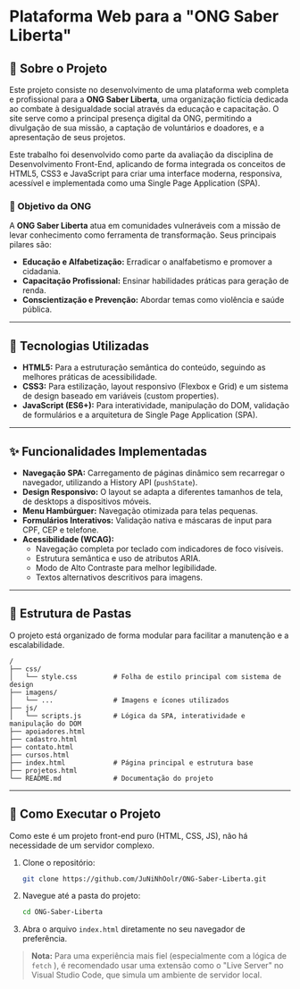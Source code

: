 # Plataforma Web para a "ONG Saber Liberta"

## 📖 Sobre o Projeto

Este projeto consiste no desenvolvimento de uma plataforma web completa e profissional para a **ONG Saber Liberta**, uma organização fictícia dedicada ao combate à desigualdade social através da educação e capacitação. O site serve como a principal presença digital da ONG, permitindo a divulgação de sua missão, a captação de voluntários e doadores, e a apresentação de seus projetos.

Este trabalho foi desenvolvido como parte da avaliação da disciplina de Desenvolvimento Front-End, aplicando de forma integrada os conceitos de HTML5, CSS3 e JavaScript para criar uma interface moderna, responsiva, acessível e implementada como uma Single Page Application (SPA).

### 🎯 Objetivo da ONG

A **ONG Saber Liberta** atua em comunidades vulneráveis com a missão de levar conhecimento como ferramenta de transformação. Seus principais pilares são:
*   **Educação e Alfabetização:** Erradicar o analfabetismo e promover a cidadania.
*   **Capacitação Profissional:** Ensinar habilidades práticas para geração de renda.
*   **Conscientização e Prevenção:** Abordar temas como violência e saúde pública.

---

## 🚀 Tecnologias Utilizadas

*   **HTML5:** Para a estruturação semântica do conteúdo, seguindo as melhores práticas de acessibilidade.
*   **CSS3:** Para estilização, layout responsivo (Flexbox e Grid) e um sistema de design baseado em variáveis (custom properties).
*   **JavaScript (ES6+):** Para interatividade, manipulação do DOM, validação de formulários e a arquitetura de Single Page Application (SPA).

---

## ✨ Funcionalidades Implementadas

*   **Navegação SPA:** Carregamento de páginas dinâmico sem recarregar o navegador, utilizando a History API (`pushState`).
*   **Design Responsivo:** O layout se adapta a diferentes tamanhos de tela, de desktops a dispositivos móveis.
*   **Menu Hambúrguer:** Navegação otimizada para telas pequenas.
*   **Formulários Interativos:** Validação nativa e máscaras de input para CPF, CEP e telefone.
*   **Acessibilidade (WCAG):**
    *   Navegação completa por teclado com indicadores de foco visíveis.
    *   Estrutura semântica e uso de atributos ARIA.
    *   Modo de Alto Contraste para melhor legibilidade.
    *   Textos alternativos descritivos para imagens.

---

## 📂 Estrutura de Pastas

O projeto está organizado de forma modular para facilitar a manutenção e a escalabilidade.

```
/
├── css/
│   └── style.css         # Folha de estilo principal com sistema de design
├── imagens/
│   └── ...               # Imagens e ícones utilizados
├── js/
│   └── scripts.js        # Lógica da SPA, interatividade e manipulação do DOM
├── apoiadores.html
├── cadastro.html
├── contato.html
├── cursos.html
├── index.html            # Página principal e estrutura base
├── projetos.html
└── README.md             # Documentação do projeto
```

---

## 🏁 Como Executar o Projeto

Como este é um projeto front-end puro (HTML, CSS, JS), não há necessidade de um servidor complexo.

1.  Clone o repositório:
    ```bash
    git clone https://github.com/JuNiNhOolr/ONG-Saber-Liberta.git
    ```
2.  Navegue até a pasta do projeto:
    ```bash
    cd ONG-Saber-Liberta
    ```
3.  Abra o arquivo `index.html` diretamente no seu navegador de preferência.

> **Nota:** Para uma experiência mais fiel (especialmente com a lógica de `fetch` ), é recomendado usar uma extensão como o "Live Server" no Visual Studio Code, que simula um ambiente de servidor local.
